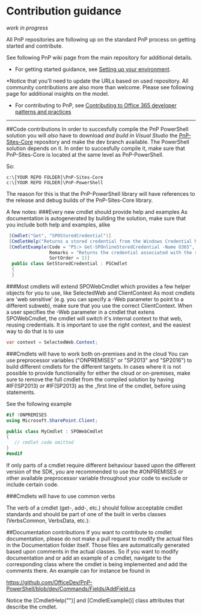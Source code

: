 # Contribution guidance



*work in progress*



All PnP repositories are following up on the standard PnP process on getting started and contribute. 


See following PnP wiki page from the main repository for additional details. 



- For getting started guidance, see [Setting up your environment](https://github.com/OfficeDev/PnP/wiki/Setting-up-your-environment). 



*Notice that you'll need to update the URLs based on used repository. All community contributions are also more than welcome. 
Please see following page for additional insights on the model.



- For contributing to PnP, see [Contributing to Office 365 developer patterns and practices](https://github.com/OfficeDev/PnP/wiki/contributing-to-Office-365-developer-patterns-and-practices)



---


##Code contributions
In order to succesfully compile the PnP PowerShell solution you will _also_ have to download *and build in Visual Studio* the [PnP-Sites-Core](https://github.com/OfficeDev/PnP-Sites-Core) repository and make the dev branch available. The PowerShell solution depends on it. In order to succesfully 
compile it, make sure that PnP-Sites-Core is located at the same level as PnP-PowerShell.

So:
```
c:\[YOUR REPO FOLDER]\PnP-Sites-Core
c:\[YOUR REPO FOLDER]\PnP-PowerShell
```

The reason for this is that the PnP-PowerShell library will have references to the release and debug builds of the PnP-Sites-Core library.

A few notes:
###Every new cmdlet should provide help and examples
As documentation is autogenerated by building the solution, make sure that you include both help and examples, alike

```csharp
 [Cmdlet("Get", "SPOStoredCredential")]
 [CmdletHelp("Returns a stored credential from the Windows Credential Manager", Category = "Base Cmdlets")]
 [CmdletExample(Code = "PS:> Get-SPOnlineStoredCredential -Name O365", 
                Remarks = "Returns the credential associated with the specified identifier",
                SortOrder = 1)]
  public class GetStoredCredential : PSCmdlet
  {
  }
```
###Most cmdlets will extend SPOWebCmdlet which provides a few helper objects for you to use, like SelectedWeb and ClientContext
As most cmdlets are 'web sensitive' (e.g. you can specify a -Web parameter to point to a different subweb), make sure that you use the correct ClientContext. When a user specifies the -Web parameter
in a cmdlet that extens SPOWebCmdlet, the cmdlet will switch it's internal context to that web, reusing credentials. It is important to use the right context, and the easiest way to do that is to use

```csharp
var context = SelectedWeb.Context;
```
###Cmdlets will have to work both on-premises and in the cloud
You can use preprocessor variables ("ONPREMISES" or "SP2013" and "SP2016") to build different cmdlets for the different targets. In cases where it is not possible to provide functionality for either the 
cloud or on-premises, make sure to remove the full cmdlet from the compiled solution by having #IF(!SP2013) or #IF(SP2013) as the _first line of the cmdlet, before using statements. 

See the following example


```csharp
#if !ONPREMISES
using Microsoft.SharePoint.Client;

public class MyCmdlet : SPOWebCmdlet
{
   // cmdlet code omitted
}
#endif
```

If only parts of a cmdlet require different behaviour based upon the different version of the SDK, you are recommended to use the #ONPREMISES or other available preprocessor variable throughout your code to exclude or include certain code.

###Cmdlets will have to use common verbs
 
The verb of a cmdlet (get-, add-, etc.) should follow acceptable cmdlet standards and should be part of one of the built in verbs classes (VerbsCommon, VerbsData, etc.):

##Documentation contributions
If you want to contribute to cmdlet documentation, please do not make a pull request to modify the actual files in the Documentation folder itself. Those files
are automatically generated based upon comments in the actual classes. So if you want to modify documentation and or add an example of a cmdlet, navigate to the
corresponding class where the cmdlet is being implemented and add the comments there. An example can for instance be found in

https://github.com/OfficeDev/PnP-PowerShell/blob/dev/Commands/Fields/AddField.cs

Notice the [CmdletHelp("")] and [CmdletExample()] class attributes that describe the cmdlet.

